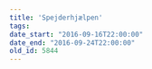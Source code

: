 ```yaml
---
title: 'Spejderhjælpen'
tags:
date_start: "2016-09-16T22:00:00"
date_end: "2016-09-24T22:00:00"
old_id: 5844
---
```

